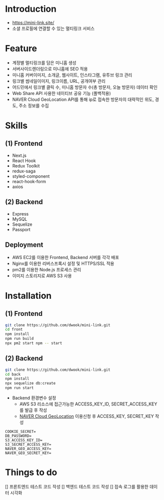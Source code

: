 # Introduction
- https://mini-link.site/
- 소셜 프로필에 연결할 수 있는 멀티링크 서비스

# Feature
- 계정별 멀티링크를 담은 미니홈 생성
- 서버사이드렌더링으로 미니홈에 SEO 적용
- 미니홈 커버이미지, 소개글, 웹사이트, 인스타그램, 유투브 링크 관리
- 링크별 썸네일이미지, 링크이름, URL, 공개여부 관리
- 어드민에서 링크별 클릭 수, 미니홈 방문자 수(총 방문자, 오늘 방문자) 데이터 확인
- Web Share API 사용한 네이티브 공유 기능 (폴백적용)
- NAVER Cloud GeoLocation API를 통해 ip로 접속한 방문자의 대략적인 위도, 경도, 주소 정보를 수집

# Skills

## (1) Frontend
- Next.js
- React Hook
- Redux Toolkit
- redux-saga
- styled-component
- react-hook-form
- axios

## (2) Backend
- Express
- MySQL
- Sequelize
- Passport

## Deployment
- AWS EC2를 이용한 Frontend, Backend 서버를 각각 배포
- Nginx를 이용한 리버스프록시 설정 및 HTTPS/SSL 적용
- pm2를 이용한 Node.js 프로세스 관리
- 이미지 스토리지로 AWS S3 사용

# Installation
## (1) Frontend
```sh
git clone https://github.com/dwook/mini-link.git
cd front
npm install
npm run build
npx pm2 start npm -- start
```
## (2) Backend
```sh
git clone https://github.com/dwook/mini-link.git
cd back
npm install
npx sequelize db:create
npm run start
```
- Backend 환경변수 설정
  - AWS S3 리소스에 접근가능한 ACCESS_KEY_ID, SECRET_ACCESS_KEY를 발급 후 작성
  - [NAVER Cloud GeoLocation](https://docs.ncloud.com/ko/api/api-2-1.html) 이용신청 후 ACCESS_KEY, SECRET_KEY 작성

```
COOKIE_SECRET=
DB_PASSWORD=
S3_ACCESS_KEY_ID=
S3_SECRET_ACCESS_KEY=
NAVER_GEO_ACCESS_KEY=
NAVER_GEO_SECRET_KEY=
```

# Things to do
[] 프론트엔드 테스트 코드 작성
[] 백엔드 테스트 코드 작성
[] 접속 로그를 활용한 데이터 시각화
